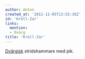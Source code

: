 ```yaml
---
author: Anton
created_at: '2011-11-05T13:55:36Z'
id: 'Krell-Zar'
links:
  mention:
  - Dvärg
title: 'Krell-Zar'
---
```


[Dvärgisk] stridshammare med pik.

  [Dvärgisk]: Dvärg
